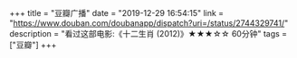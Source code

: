 +++
title = "豆瓣广播"
date = "2019-12-29 16:54:15"
link = "https://www.douban.com/doubanapp/dispatch?uri=/status/2744329741/"
description = "看过这部电影:《十二生肖‎ (2012)》★★★☆☆ 60分钟"
tags = ["豆瓣"]
+++
